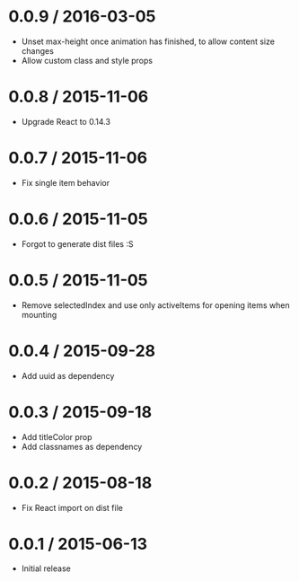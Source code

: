 0.0.9 / 2016-03-05
==================

* Unset max-height once animation has finished, to allow content size changes
* Allow custom class and style props


0.0.8 / 2015-11-06
==================

* Upgrade React to 0.14.3


0.0.7 / 2015-11-06
==================

* Fix single item behavior


0.0.6 / 2015-11-05
==================

* Forgot to generate dist files :S


0.0.5 / 2015-11-05
==================

* Remove selectedIndex and use only activeItems for opening items when mounting


0.0.4 / 2015-09-28
==================

* Add uuid as dependency


0.0.3 / 2015-09-18
==================

* Add titleColor prop
* Add classnames as dependency


0.0.2 / 2015-08-18
==================

* Fix React import on dist file


0.0.1 / 2015-06-13
==================

* Initial release
